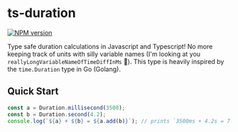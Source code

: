 # ts-duration

<span class="badge-npmversion"><a href="https://npmjs.org/package/ts-duration" title="View this project on NPM"><img src="https://img.shields.io/npm/v/ts-duration.svg" alt="NPM version" /></a></span>

Type safe duration calculations in Javascript and Typescript! No more keeping track of units with silly variable names (I'm looking at you `reallyLongVariableNameOfTimeDiffInMs` 👀). This type is heavily inspired by the `time.Duration` type in Go (Golang).

## Quick Start
```typescript
const a = Duration.millisecond(3500);
const b = Duration.second(4.2);
console.log(`${a} + ${b} = ${a.add(b)}`); // prints `3500ms + 4.2s = 7.7s`
```
